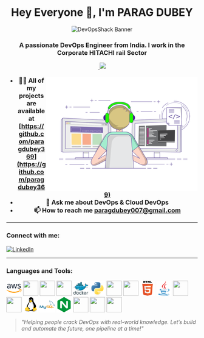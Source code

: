 <h1 align="center">Hey Everyone 👋, I'm PARAG DUBEY</h1>

<div align="center">
  <img src="" alt="DevOpsShack Banner">
</div>

<h3 align="center">A passionate DevOps Engineer from India. I work in the Corporate HITACHI rail Sector 
<p align="center">
  <a href="https://github.com/paragdubey369">
    <img src="" />
  </a>
  
  <a href="https://www.linkedin.com/in/parag-dubey-489aa2168/">
    <img src="https://media.licdn.com/dms/image/v2/D4D03AQHjin56h9igdA/profile-displayphoto-shrink_400_400/B4DZb3g6ipG8Ao-/0/1747909324507?e=1761782400&v=beta&t=VrIf69UPB1g3V4NidiNAY3FYg9vg5IrkTbssqmw88xQ" />
  </a>
</p>

<img align="right" alt="Coding" width="400" src="https://raw.githubusercontent.com/devSouvik/devSouvik/master/gif3.gif">



- 👨‍💻 All of my projects are available at [https://github.com/paragdubey369](https://github.com/paragdubey369)  
- 💬 Ask me about **DevOps & Cloud DevOps**  
- 📫 How to reach me **paragdubey007@gmail.com**

---

<h3 align="left">Connect with me:</h3>
<p align="left">
  <a href="https://www.linkedin.com/in/parag-dubey-489aa2168/" target="blank"><img align="center" src="https://raw.githubusercontent.com/rahuldkjain/github-profile-readme-generator/master/src/images/icons/Social/linked-in-alt.svg" alt="LinkedIn" height="30" width="40" /></a>


---

<h3 align="left">Languages and Tools:</h3>
<p align="left">
  <img src="https://raw.githubusercontent.com/devicons/devicon/master/icons/amazonwebservices/amazonwebservices-original-wordmark.svg" width="40" height="40"/>
  <img src="https://www.vectorlogo.zone/logos/microsoft_azure/microsoft_azure-icon.svg" width="40" height="40"/>
  <img src="https://www.vectorlogo.zone/logos/gnu_bash/gnu_bash-icon.svg" width="40" height="40"/>
  <img src="https://www.vectorlogo.zone/logos/circleci/circleci-icon.svg" width="40" height="40"/>
  <img src="https://raw.githubusercontent.com/devicons/devicon/master/icons/docker/docker-original-wordmark.svg" width="40" height="40"/>
  <img src="https://raw.githubusercontent.com/devicons/devicon/master/icons/python/python-original.svg" width="40" height="40"/>
  <img src="https://www.vectorlogo.zone/logos/git-scm/git-scm-icon.svg" width="40" height="40"/>
  <img src="https://www.vectorlogo.zone/logos/grafana/grafana-icon.svg" width="40" height="40"/>
  <img src="https://raw.githubusercontent.com/devicons/devicon/master/icons/html5/html5-original-wordmark.svg" width="40" height="40"/>
  <img src="https://raw.githubusercontent.com/devicons/devicon/master/icons/java/java-original.svg" width="40" height="40"/>
  <img src="https://www.vectorlogo.zone/logos/jenkins/jenkins-icon.svg" width="40" height="40"/>
  <img src="https://www.vectorlogo.zone/logos/kubernetes/kubernetes-icon.svg" width="40" height="40"/>
  <img src="https://raw.githubusercontent.com/devicons/devicon/master/icons/linux/linux-original.svg" width="40" height="40"/>
  <img src="https://raw.githubusercontent.com/devicons/devicon/master/icons/mysql/mysql-original-wordmark.svg" width="40" height="40"/>
  <img src="https://raw.githubusercontent.com/devicons/devicon/master/icons/nginx/nginx-original.svg" width="40" height="40"/>
  <img src="https://www.vectorlogo.zone/logos/getpostman/getpostman-icon.svg" width="40" height="40"/>
  <img src="https://raw.githubusercontent.com/detain/svg-logos/780f25886640cef088af994181646db2f6b1a3f8/svg/selenium-logo.svg" width="40" height="40"/>
  <img src="https://www.vectorlogo.zone/logos/springio/springio-icon.svg" width="40" height="40"/>
</p>






> *"Helping people crack DevOps with real-world knowledge. Let’s build and automate the future, one pipeline at a time!"*
